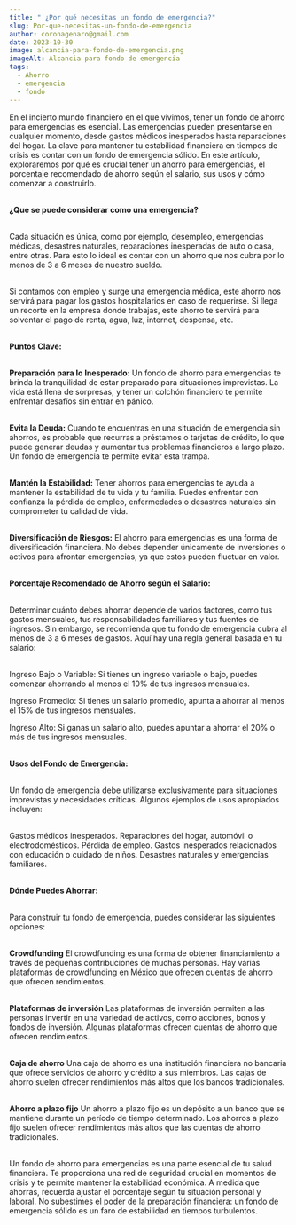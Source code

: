 ```yaml
---
title: " ¿Por qué necesitas un fondo de emergencia?"
slug: Por-que-necesitas-un-fondo-de-emergencia
author: coronagenaro@gmail.com
date: 2023-10-30
image: alcancia-para-fondo-de-emergencia.png
imageAlt: Alcancia para fondo de emergencia
tags:
  - Ahorro
  - emergencia
  - fondo
---
```

En el incierto mundo financiero en el que vivimos, tener un fondo de ahorro para emergencias es esencial. Las emergencias pueden presentarse en cualquier momento, desde gastos médicos inesperados hasta reparaciones del hogar. La clave para mantener tu estabilidad financiera en tiempos de crisis es contar con un fondo de emergencia sólido. En este artículo, exploraremos por qué es crucial tener un ahorro para emergencias, el porcentaje recomendado de ahorro según el salario, sus usos y cómo comenzar a construirlo.<br/><br/>

**¿Que se puede considerar como una emergencia?**<br/><br/>

Cada situación es única, como por ejemplo, desempleo, emergencias médicas, desastres naturales, reparaciones inesperadas de auto o casa, entre otras. Para esto lo ideal es contar con un ahorro que nos cubra por lo menos de 3 a 6 meses de nuestro sueldo. <br/><br/>

Si contamos con empleo y surge una emergencia médica, este ahorro nos servirá para pagar los gastos hospitalarios en caso de requerirse. Si llega un recorte en la empresa donde trabajas, este ahorro te servirá para solventar el pago de renta, agua, luz, internet, despensa, etc. <br/><br/>

**Puntos Clave:**<br/><br/>

**Preparación para lo Inesperado:**
Un fondo de ahorro para emergencias te brinda la tranquilidad de estar preparado para situaciones imprevistas. La vida está llena de sorpresas, y tener un colchón financiero te permite enfrentar desafíos sin entrar en pánico.<br/><br/>

**Evita la Deuda:**
Cuando te encuentras en una situación de emergencia sin ahorros, es probable que recurras a préstamos o tarjetas de crédito, lo que puede generar deudas y aumentar tus problemas financieros a largo plazo. Un fondo de emergencia te permite evitar esta trampa.<br/><br/>

**Mantén la Estabilidad:**
Tener ahorros para emergencias te ayuda a mantener la estabilidad de tu vida y tu familia. Puedes enfrentar con confianza la pérdida de empleo, enfermedades o desastres naturales sin comprometer tu calidad de vida.<br/><br/>

**Diversificación de Riesgos:**
El ahorro para emergencias es una forma de diversificación financiera. No debes depender únicamente de inversiones o activos para afrontar emergencias, ya que estos pueden fluctuar en valor.<br/><br/>

**Porcentaje Recomendado de Ahorro según el Salario:**<br/><br/>

Determinar cuánto debes ahorrar depende de varios factores, como tus gastos mensuales, tus responsabilidades familiares y tus fuentes de ingresos. Sin embargo, se recomienda que tu fondo de emergencia cubra al menos de 3 a 6 meses de gastos. Aquí hay una regla general basada en tu salario:<br/><br/>

Ingreso Bajo o Variable: Si tienes un ingreso variable o bajo, puedes comenzar ahorrando al menos el 10% de tus ingresos mensuales.

Ingreso Promedio: Si tienes un salario promedio, apunta a ahorrar al menos el 15% de tus ingresos mensuales.

Ingreso Alto: Si ganas un salario alto, puedes apuntar a ahorrar el 20% o más de tus ingresos mensuales.<br/><br/>

**Usos del Fondo de Emergencia:**<br/><br/>

Un fondo de emergencia debe utilizarse exclusivamente para situaciones imprevistas y necesidades críticas. Algunos ejemplos de usos apropiados incluyen:<br/><br/>

Gastos médicos inesperados.
Reparaciones del hogar, automóvil o electrodomésticos.
Pérdida de empleo.
Gastos inesperados relacionados con educación o cuidado de niños.
Desastres naturales y emergencias familiares.<br/><br/>

**Dónde Puedes Ahorrar:**<br/><br/>

Para construir tu fondo de emergencia, puedes considerar las siguientes opciones:<br/><br/>

**Crowdfunding**
El crowdfunding es una forma de obtener financiamiento a través de pequeñas contribuciones de muchas personas. Hay varias plataformas de crowdfunding en México que ofrecen cuentas de ahorro que ofrecen rendimientos.<br/><br/>

**Plataformas de inversión**
Las plataformas de inversión permiten a las personas invertir en una variedad de activos, como acciones, bonos y fondos de inversión. Algunas plataformas ofrecen cuentas de ahorro que ofrecen rendimientos.<br/><br/>

**Caja de ahorro**
Una caja de ahorro es una institución financiera no bancaria que ofrece servicios de ahorro y crédito a sus miembros. Las cajas de ahorro suelen ofrecer rendimientos más altos que los bancos tradicionales.<br/><br/>

**Ahorro a plazo fijo**
Un ahorro a plazo fijo es un depósito a un banco que se mantiene durante un período de tiempo determinado. Los ahorros a plazo fijo suelen ofrecer rendimientos más altos que las cuentas de ahorro tradicionales.<br/><br/>

Un fondo de ahorro para emergencias es una parte esencial de tu salud financiera. Te proporciona una red de seguridad crucial en momentos de crisis y te permite mantener la estabilidad económica. A medida que ahorras, recuerda ajustar el porcentaje según tu situación personal y laboral. No subestimes el poder de la preparación financiera: un fondo de emergencia sólido es un faro de estabilidad en tiempos turbulentos.